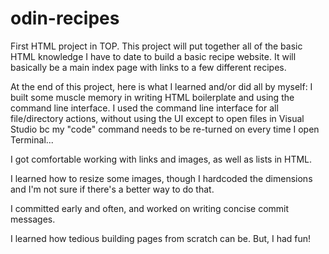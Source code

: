 # odin-recipes
First HTML project in TOP.
This project will put together all of the basic HTML knowledge I have to date to build a basic recipe website. It will basically be a main index page with links to a few different recipes.

At the end of this project, here is what I learned and/or did all by myself:
I built some muscle memory in writing HTML boilerplate and using the command line interface. I used the command line interface for all file/directory actions, without using the UI except to open files in Visual Studio bc my "code" command needs to be re-turned on every time I open Terminal...

I got comfortable working with links and images, as well as lists in HTML.

I learned how to resize some images, though I hardcoded the dimensions and I'm not sure if there's a better way to do that.

I committed early and often, and worked on writing concise commit messages.

I learned how tedious building pages from scratch can be. But, I had fun!